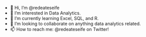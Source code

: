 - 👋 Hi, I’m @redeateseife
- 👀 I’m interested in Data Analytics.
- 🌱 I’m currently learning Excel, SQL, and R.
- 💞️ I’m looking to collaborate on anything data analytics related.
- 📫 How to reach me: @redeateseife on Twitter!

<!---
redeateseife/redeateseife is a ✨ special ✨ repository because its `README.md` (this file) appears on your GitHub profile.
You can click the Preview link to take a look at your changes.
--->

